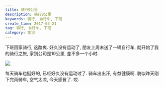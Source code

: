 ```yaml
---
title: 骑行9公里
description: 骑行9公里
keywords: 骑行, 自行车, 下班
create_time: 2017-03-21
tag: 骑行, 自行车, 下班
category: 笔记
---
```


下班回家骑行, 这酸爽. 
好久没有运动了, 朋友上周末送了一辆自行车, 就开始了我的骑行之旅, 家到公司是10公里, 差不多一个小时. 

![](/images/14901031391476.jpg)


每天骑车也挺好的, 已经好久没有运动过了. 骑车出出汗, 有益健康啊. 
貌似昨天刚下完雨骑车, 空气太凉, 今天感冒了. 哎. 

